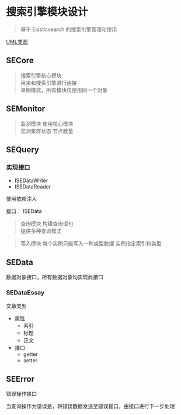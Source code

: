 # 搜索引擎模块设计

> 基于 Elasticsearch 的搜索引擎管理和使用

[UML类图](./ModuleStructure.puml)

## SECore

> 搜索引擎核心模块  
> 用来和搜索引擎进行连接  
> 单例模式，所有模块仅使用同一个对象

## SEMonitor

> 监测模块
> 使用核心模块  
> 监测集群状态 节点数量

## SEQuery

### 实现接口

- ISEDataWriter
- ISEDataReader

使用依赖注入

接口： ISEData

> 查询模块
> 构建查询语句  
> 提供多种查询模式

> 写入模块
> 每个实例只能写入一种类型数据
> 实例指定索引和类型

## SEData

数据对象接口，所有数据对象均实现此接口

### SEDataEssay

文章类型

- 属性
    - 索引
    - 标题
    - 正文
- 接口
    - getter
    - setter
    
## SEError

错误操作接口

当查询操作为错误是，将错误数据发送至错误接口，由接口进行下一步处理